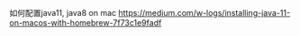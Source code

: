 如何配置java11, java8 on mac
https://medium.com/w-logs/installing-java-11-on-macos-with-homebrew-7f73c1e9fadf

